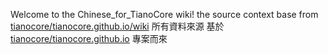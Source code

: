 Welcome to the Chinese_for_TianoCore wiki!
the source context base from [tianocore/tianocore.github.io/wiki](https://github.com/tianocore/tianocore.github.io/wiki)
所有資料來源 基於[tianocore/tianocore.github.io](https://github.com/tianocore/tianocore.github.io.git) 專案而來